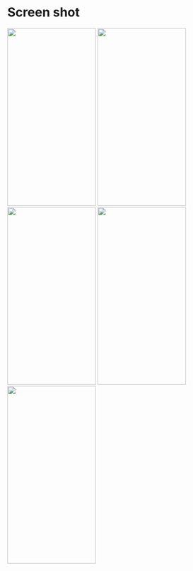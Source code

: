 # Screen shot

<img src = "https://user-images.githubusercontent.com/53982895/138904344-b03d56a7-e9a0-4166-9417-414c58753808.png" width = "200" height = "400">  <img src = "https://user-images.githubusercontent.com/53982895/138904358-dd2d98d1-75bc-49ad-93b1-d2f7bb51f107.png" width = "200" height = "400">
<img src = "https://user-images.githubusercontent.com/53982895/138904372-2ab9ceae-6d37-4ddd-8e9b-d3f4df77a4f5.png" width = "200" height = "400">  <img src = "https://user-images.githubusercontent.com/53982895/138904391-45b053e0-07af-4956-8156-4fc40e66c864.png" width = "200" height = "400">
<img src = "https://user-images.githubusercontent.com/53982895/138904408-239e7ff1-8950-48ab-aa8b-534044220ae9.png" width = "200" height = "400">
